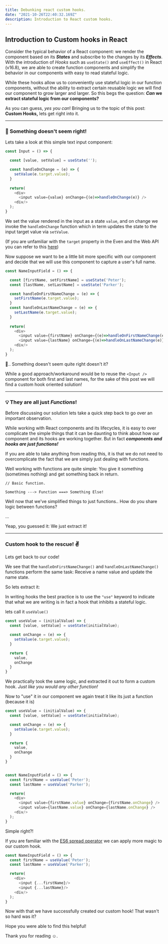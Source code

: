 ```yaml
---
title: Debunking react custom hooks. 
date: "2021-10-26T22:40:32.169Z"
description: Introduction to React custom hooks.
---
```

## **Introduction to Custom hooks in React** 
Consider the typical behavior of a React component: we render the component based on its _**States**_ and subscribe to the changes by its _**Effects**_. With the introduction of _Hooks_ such as `useState()` and `useEffect()` in React (v16.8), we are able to create function components and simplify the behavior in our components with easy to read stateful logic.

While these hooks allow us to conveniently use stateful logic in our function components, without the ability to extract certain reusable logic we will find our component to grow larger and larger. So this begs the question: **_Can_ we extract stateful logic from our components?** 

As you can guess, _yes you can_! Bringing us to the topic of this post: **Custom Hooks,** lets get right into it. 

___

### **🤔 Something doesn't seem right!**

Lets take a look at this simple text input component:
```js
const Input = () => {

  const [value, setValue] = useState(''); 

  const handleOnChange = (e) => {
    setValue(e.target.value);
  }
   
  return(
    <div>
      <input value={value} onChange={(e)=>handleOnChange(e)} />
    <div/>
  );
}
```
We set the value rendered in the input as a state `value`, and on change we invoke the `handleOnChange` function which in term updates the state to the input target value via `setValue`.

(If you are unfamiliar with the `target` property in the Even and the Web API you can refer to this [here](https://developer.mozilla.org/en-US/docs/Web/API/Event/target))

Now suppose we want to be a little bit more specific with our component and decide that we will use this component to capture a user's full name.

```js
const NameInputField = () => {

  const [firstName, setFirstName] = useState('Peter'); 
  const [lastName, setLastName] = useState('Parker');

  const handleOnFirstNameChange = (e) => {
    setFirstName(e.target.value);
  }
  const handleOnLastNameChange = (e) => {
    setLastName(e.target.value);
  }
   
  return(
    <div>
      <input value={firstName} onChange={(e)=>handleOnFirstNameChange(e)} />
      <input value={lastName} onChange={(e)=>handleOnLastNameChange(e)} />
    <div/>
  );
}
```
🤔.. Something doesn't seem quite right doesn't it? 

While a good approach/workaround would be to reuse the `<Input />` component for both first and last names, for the sake of this post we will find a custom hook oriented solution! 


---
### **💡 They are all just _Functions_!**

Before discussing our solution lets take a quick step back to go over an important observation.

While working with React components and its lifecycles, it is easy to over complicate the simple things that it can be daunting to think about how our component and its hooks are working together. But in fact _**components and hooks are just functions!**_ 

If you are able to take anything from reading this, it is that we do not need to overcomplicate the fact that we are simply just dealing with functions.

Well working with functions are quite simple: You give it something (sometimes nothing) and get something back in return. 
```
// Basic function.

Something ---> Function ===> Something Else! 
```

Well now that we've simplified things to just functions.. How do you share logic between functions? 

...

Yeap, you guessed it: We just extract it!

---
### **Custom hook to the rescue! ✌️** 

Lets get back to our code! 


We see that the `handleOnFirstNameChange()` and `handleOnLastNameChange()` functions perform the same task: Receive a name value and update the name state. 

So lets extract it:

In writing hooks the best practice is to use the `"use"` keyword to indicate that what we are writing is in fact a hook that inhibits a stateful logic.

lets call it `useValue()`

```js
const useValue = (initialValue) => {
  const [value, setValue] = useState(initialValue);

  const onChange = (e) => {
    setValue(e.target.value);
  } 

  return {
    value,
    onChange
  }
}
```
We practically took the same logic, and extracted it out to form a custom hook. _Just like you would any other function!_

Now to "use" it in our component we again treat it like its just a function (because it is) 

```js
const useValue = (initialValue) => {
  const [value, setValue] = useState(initialValue);

  const onChange = (e) => {
    setValue(e.target.value);
  } 

  return {
    value,
    onChange
  }
}


const NameInputField = () => {
  const firstName = useValue('Peter');
  const lastName = useValue('Parker');

  return(
    <div>
      <input value={firstName.value} onChange={firstName.onChange} />
      <input value={lastName.value} onChange={lastName.onChange} />
    <div/>
  );
}
```
Simple right?!

If you are familiar with the [ES6 spread operator](https://developer.mozilla.org/en-US/docs/Web/JavaScript/Reference/Operators/Spread_syntax) we can apply more magic to our custom hook.

```js
const NameInputField = () => {
  const firstName = useValue('Peter');
  const lastName = useValue('Parker');

  return(
    <div>
      <input {...firstName}/>
      <input {...lastName}/>
    <div/>
  );
}
```
Now with that we have successfully created our custom hook! That wasn't so hard was it?

Hope you were able to find this helpful!

Thank you for reading ☺️.
